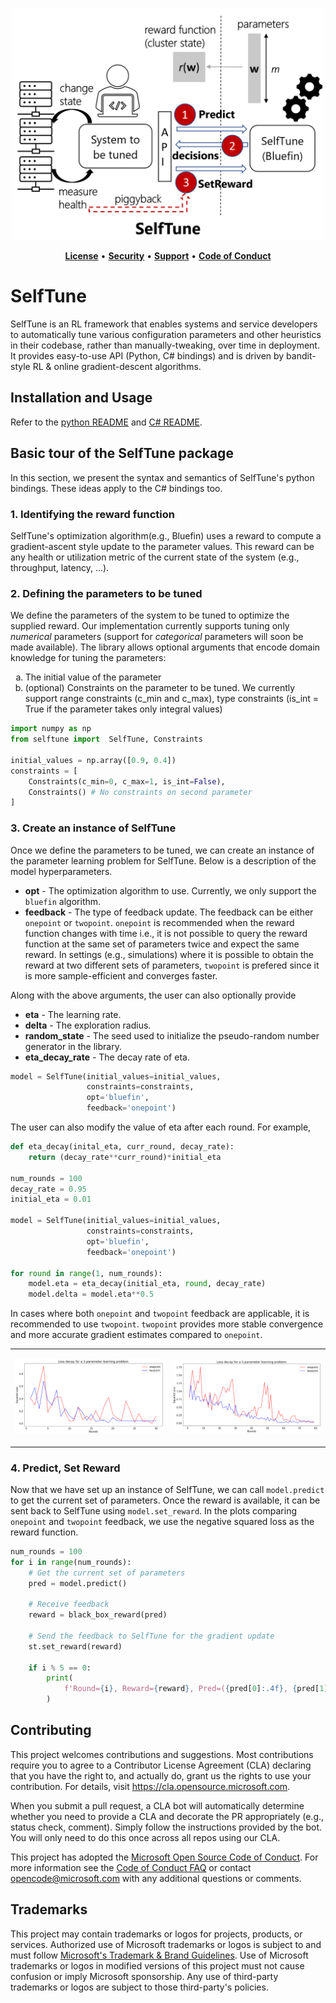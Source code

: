 <p align="center">
<img src=".github/selftune_banner.png" width=500 alt="SelfTune: An RL framework to tune configuration parameters">
</p>

<p align="center">
<a href="https://github.com/microsoft/SelfTune/blob/main/LICENSE"><strong>License</strong></a> •
<a href="https://github.com/microsoft/SelfTune/blob/main/SECURITY.md"><strong>Security</strong></a> •
<a href="https://github.com/microsoft/SelfTune/blob/main/SUPPORT.md"><strong>Support</strong></a> •
<a href="https://github.com/microsoft/SelfTune/blob/main/CODE_OF_CONDUCT.md"><strong>Code of Conduct</strong></a>
</p>

# SelfTune

SelfTune is an RL framework that enables systems and service developers to automatically tune various configuration parameters and other heuristics in their codebase, rather than manually-tweaking, over time in deployment. It provides easy-to-use API (Python, C# bindings) and is driven by bandit-style RL & online gradient-descent algorithms.

## Installation and Usage

Refer to the [python README](python/README.md) and [C# README](c%23/README.md).

## Basic tour of the SelfTune package
In this section, we present the syntax and semantics of SelfTune's python bindings. These ideas apply to the C# bindings too.

### 1. Identifying the reward function

SelfTune's optimization algorithm(e.g., Bluefin) uses a reward to compute a gradient-ascent style update to the parameter values. This reward can be any health or utilization metric of the current state of the system (e.g., throughput, latency, ...).

### 2. Defining the parameters to be tuned
We define the parameters of the system to be tuned to optimize the supplied reward. Our implementation currently supports tuning only *numerical* parameters (support for *categorical* parameters will soon be made available). The library allows optional arguments that encode domain knowledge for tuning the parameters:
<ol type="a">
    <li>The initial value of the parameter</li>
    <li>(optional) Constraints on the parameter to be tuned. We currently support range constraints (c_min and c_max), type constraints (is_int = True if the parameter takes only integral values)</li>
</ol>

```python
import numpy as np
from selftune import  SelfTune, Constraints

initial_values = np.array([0.9, 0.4])
constraints = [
    Constraints(c_min=0, c_max=1, is_int=False),
    Constraints() # No constraints on second parameter
]
```

### 3. Create an instance of SelfTune
Once we define the parameters to be tuned, we can create an instance of the parameter learning problem for SelfTune. Below is a description of the model hyperparameters.

- <strong>opt</strong> - The optimization algorithm to use. Currently, we only support the `bluefin` algorithm.
- <strong>feedback</strong> - The type of feedback update. The feedback can be either `onepoint` or `twopoint`. `onepoint` is recommended when the reward function changes with time i.e., it is not possible to query the reward function at the same set of parameters twice and expect the same reward. In settings (e.g., simulations) where it is possible to obtain the reward at two different sets of parameters, `twopoint` is prefered since it is more sample-efficient and converges faster.

Along with the above arguments, the user can also optionally provide
- <strong>eta</strong> - The learning rate. 
- <strong>delta</strong> - The exploration radius.
- <strong>random_state</strong> - The seed used to initialize the pseudo-random number generator in the library.
- <strong>eta_decay_rate</strong> - The decay rate of eta.


```python
model = SelfTune(initial_values=initial_values,
                 constraints=constraints,
                 opt='bluefin',
                 feedback='onepoint')
```

The user can also modify the value of eta after each round. For example,
```python
def eta_decay(inital_eta, curr_round, decay_rate):
    return (decay_rate**curr_round)*initial_eta

num_rounds = 100
decay_rate = 0.95
initial_eta = 0.01

model = SelfTune(initial_values=initial_values,
                 constraints=constraints,
                 opt='bluefin',
                 feedback='onepoint')

for round in range(1, num_rounds):
    model.eta = eta_decay(initial_eta, round, decay_rate)
    model.delta = model.eta**0.5
```

In cases where both `onepoint` and `twopoint` feedback are applicable, it is recommended to use `twopoint`. `twopoint` provides more stable convergence and more accurate gradient estimates compared to `onepoint`.

<table>
    <tr>
        <td>
            <p align="center">
                <img src=".github/onepoint_twopoint_2parameter.png" alt="Onepoint vs Twopoint loss decay for a 2 parameter learning problem" width=700/>
            </p>
        </td>
        <td>
            <p align="center">
                <img src=".github/onepoint_twopoint_5parameter.png" alt="Onepoint vs Twopoint loss decay for a 5 parameter learning problem" width=700/></td>
            </p>
    </tr>
</table>

### 4. Predict, Set Reward
Now that we have set up an instance of SelfTune, we can call `model.predict` to get the current set of parameters. Once the reward is available, it can be sent back to SelfTune using `model.set_reward`. In the plots comparing `onepoint` and `twopoint` feedback, we use the negative squared loss as the reward function.

```python
num_rounds = 100
for i in range(num_rounds):
    # Get the current set of parameters
    pred = model.predict()

    # Receive feedback
    reward = black_box_reward(pred)

    # Send the feedback to SelfTune for the gradient update
    st.set_reward(reward)
    
    if i % 5 == 0:
        print(
            f'Round={i}, Reward={reward}, Pred=({pred[0]:.4f}, {pred[1]:.4f}), Best=({st.center[0]}, {st.center[1]})'
        )
```

## Contributing

This project welcomes contributions and suggestions.  Most contributions require you to agree to a
Contributor License Agreement (CLA) declaring that you have the right to, and actually do, grant us
the rights to use your contribution. For details, visit https://cla.opensource.microsoft.com.

When you submit a pull request, a CLA bot will automatically determine whether you need to provide
a CLA and decorate the PR appropriately (e.g., status check, comment). Simply follow the instructions
provided by the bot. You will only need to do this once across all repos using our CLA.

This project has adopted the [Microsoft Open Source Code of Conduct](https://opensource.microsoft.com/codeofconduct/).
For more information see the [Code of Conduct FAQ](https://opensource.microsoft.com/codeofconduct/faq/) or
contact [opencode@microsoft.com](mailto:opencode@microsoft.com) with any additional questions or comments.

## Trademarks

This project may contain trademarks or logos for projects, products, or services. Authorized use of Microsoft 
trademarks or logos is subject to and must follow 
[Microsoft's Trademark & Brand Guidelines](https://www.microsoft.com/en-us/legal/intellectualproperty/trademarks/usage/general).
Use of Microsoft trademarks or logos in modified versions of this project must not cause confusion or imply Microsoft sponsorship.
Any use of third-party trademarks or logos are subject to those third-party's policies.
